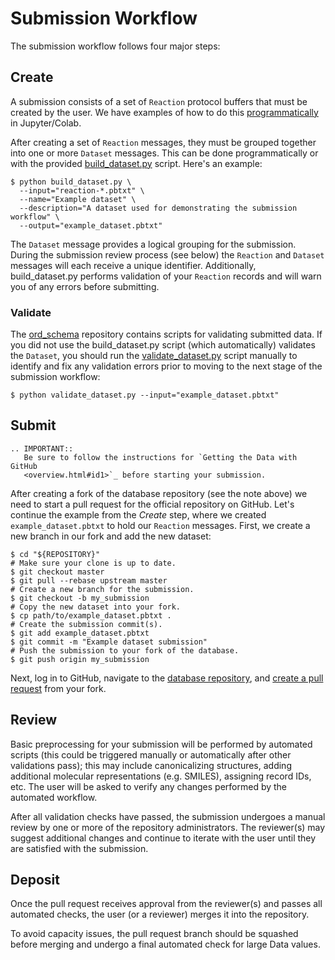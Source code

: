 # Submission Workflow

The submission workflow follows four major steps:

## Create

A submission consists of a set of `Reaction` protocol buffers that must be
created by the user. We have examples of how to do this
[programmatically](schema.html#jupyter-colab) in Jupyter/Colab.

After creating a set of `Reaction` messages, they must be grouped together into
one or more `Dataset` messages. This can be done programmatically or with the
provided
[build_dataset.py](https://github.com/Open-Reaction-Database/ord-schema/blob/master/ord_schema/scripts/build_dataset.py)
script. Here's an example:

```shell
$ python build_dataset.py \
  --input="reaction-*.pbtxt" \
  --name="Example dataset" \
  --description="A dataset used for demonstrating the submission workflow" \
  --output="example_dataset.pbtxt"
```

The `Dataset` message provides a logical grouping for the submission. During the
submission review process (see below) the `Reaction` and `Dataset` messages will
each receive a unique identifier. Additionally, build_dataset.py performs
validation of your `Reaction` records and will warn you of any errors before
submitting.

### Validate

The [ord_schema](https://github.com/Open-Reaction-Database/ord-schema)
repository contains scripts for validating submitted data. If you did not use
the build_dataset.py script (which automatically) validates the `Dataset`, you
should run the
[validate_dataset.py](https://github.com/Open-Reaction-Database/ord-schema/blob/master/ord_schema/scripts/validate_dataset.py)
script manually to identify and fix any validation errors prior to moving to the
next stage of the submission workflow:

```shell
$ python validate_dataset.py --input="example_dataset.pbtxt"
```

## Submit

```eval_rst
.. IMPORTANT::
   Be sure to follow the instructions for `Getting the Data with GitHub
   <overview.html#id1>`_ before starting your submission.
```

After creating a fork of the database repository (see the note above) we need to
start a pull request for the official repository on GitHub. Let's continue the
example from the _Create_ step, where we created `example_dataset.pbtxt` to hold
our `Reaction` messages. First, we create a new branch in our fork and add the
new dataset:

```shell
$ cd "${REPOSITORY}"
# Make sure your clone is up to date.
$ git checkout master
$ git pull --rebase upstream master
# Create a new branch for the submission.
$ git checkout -b my_submission
# Copy the new dataset into your fork.
$ cp path/to/example_dataset.pbtxt .
# Create the submission commit(s).
$ git add example_dataset.pbtxt
$ git commit -m "Example dataset submission"
# Push the submission to your fork of the database.
$ git push origin my_submission
```

Next, log in to GitHub, navigate to the [database
repository](https://github.com/Open-Reaction-Database/ord-submissions-test), and
[create a pull request](https://help.github.com/en/github/collaborating-with-issues-and-pull-requests/creating-a-pull-request-from-a-fork)
from your fork.

## Review

Basic preprocessing for your submission will be performed by automated scripts
(this could be triggered manually or automatically after other validations
pass); this may include canonicalizing structures, adding additional molecular
representations (e.g. SMILES), assigning record IDs, etc. The user will be asked
to verify any changes performed by the automated workflow.

After all validation checks have passed, the submission undergoes a manual
review by one or more of the repository administrators. The reviewer(s) may
suggest additional changes and continue to iterate with the user until they are
satisfied with the submission.

## Deposit  

Once the pull request receives approval from the reviewer(s) and passes all
automated checks, the user (or a reviewer) merges it into the repository.

To avoid capacity issues, the pull request branch should be squashed before
merging and undergo a final automated check for large Data values.

